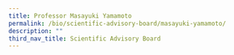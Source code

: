 ```yaml
---
title: Professor Masayuki Yamamoto
permalink: /bio/scientific-advisory-board/masayuki-yamamoto/
description: ""
third_nav_title: Scientific Advisory Board
---
```

